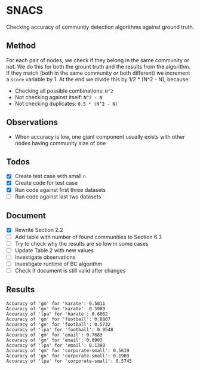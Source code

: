 # SNACS
Checking accuracy of communtiy detection algorithms against ground truth.

## Method
For each pair of nodes, we check if they belong in the same community or not. We do this for both the grount truth and the results from the algorithm. If they match (both in the same community _or_ both different) we increment a `score` variable by 1. At the end we divide this by 1/2 * (N^2 - N), because:
- Checking all possible combinations: `N^2`
- Not checking against itself: `N^2 - N`
- Not checking duplicates: `0.5 * (N^2 - N)`

## Observations
- When accuracy is low, one giant component usually exists with other nodes having community size of one

## Todos
- [x] Create test case with small `n`
- [x] Create code for test case
- [x] Run code against first three datasets
- [ ] Run code against last two datasets

## Document
- [x] Rewrite Section 2.2
- [ ] Add table with number of found communities to Section 6.3
- [ ] Try to check why the results are so low in some cases
- [ ] Update Table 2 with new values
- [ ] Investigate observations
- [ ] Investigate runtime of BC algorithm
- [ ] Check if document is still valid after changes

## Results
```
Accuracy of 'gm' for 'karate': 0.5811
Accuracy of 'gn' for 'karate': 0.5989
Accuracy of 'lpa' for 'karate': 0.6062
Accuracy of 'gm' for 'football': 0.8807
Accuracy of 'gn' for 'football': 0.5732
Accuracy of 'lpa' for 'football': 0.9548
Accuracy of 'gm' for 'email': 0.7683
Accuracy of 'gn' for 'email': 0.0903
Accuracy of 'lpa' for 'email': 0.1380
Accuracy of 'gm' for 'corporate-small': 0.5619
Accuracy of 'gn' for 'corporate-small': 0.1909
Accuracy of 'lpa' for 'corporate-small': 0.5745
```
